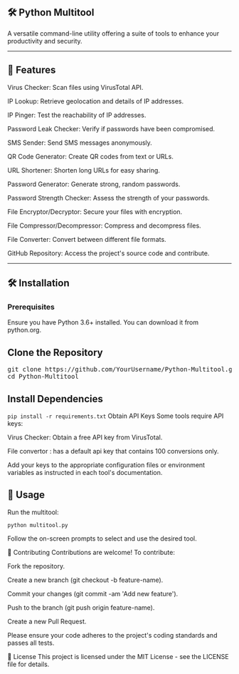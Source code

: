 ## 🛠️ Python Multitool
A versatile command-line utility offering a suite of tools to enhance your productivity and security.

---

## 📌 Features
Virus Checker: Scan files using VirusTotal API.

IP Lookup: Retrieve geolocation and details of IP addresses.

IP Pinger: Test the reachability of IP addresses.

Password Leak Checker: Verify if passwords have been compromised.

SMS Sender: Send SMS messages anonymously.

QR Code Generator: Create QR codes from text or URLs.

URL Shortener: Shorten long URLs for easy sharing.

Password Generator: Generate strong, random passwords.

Password Strength Checker: Assess the strength of your passwords.

File Encryptor/Decryptor: Secure your files with encryption.

File Compressor/Decompressor: Compress and decompress files.

File Converter: Convert between different file formats.

GitHub Repository: Access the project's source code and contribute.

---

## 🛠️ Installation
### Prerequisites
Ensure you have Python 3.6+ installed. You can download it from python.org.

## Clone the Repository

<pre>git clone https://github.com/YourUsername/Python-Multitool.git
cd Python-Multitool</pre>

## Install Dependencies
```pip install -r requirements.txt```
Obtain API Keys
Some tools require API keys:

Virus Checker: Obtain a free API key from VirusTotal.

File convertor : has a default api key that contains 100 conversions only.

Add your keys to the appropriate configuration files or environment variables as instructed in each tool's documentation.

## 🚀 Usage
Run the multitool:

```python multitool.py```

Follow the on-screen prompts to select and use the desired tool.

🤝 Contributing
Contributions are welcome! To contribute:

Fork the repository.

Create a new branch (git checkout -b feature-name).

Commit your changes (git commit -am 'Add new feature').

Push to the branch (git push origin feature-name).

Create a new Pull Request.

Please ensure your code adheres to the project's coding standards and passes all tests.

📝 License
This project is licensed under the MIT License - see the LICENSE file for details.

